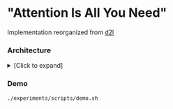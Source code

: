 # "Attention Is All You Need"

Implementation reorganized from [d2l](https://d2l.ai/_modules/d2l/torch.html)

### Architecture

<details>
  <summary>[Click to expand]</summary>

- Transformer (**transformer.py**)
	- TransformerEncoder (**transformer.py**)
		- Embedding
		- PositionalEncoding (**embeddings.py**)
		- EncoderBlock (Nx) (**layers.py**)
			- MultiHeadAttention (Self) (**sublayers.py**)
			- Add & Norm (**sublayers.py**)
			- PositionWiseFFN (**sublayers.py**)
			- Add & Norm
	- TransformerDecoder (**transformer.py**)
		- Embedding
		- PositionalEncoding
		- DecoderBlock (Nx) (**layers.py**)
			- MultiHeadAttention (Self)
			- Add & Norm
			- MultiHeadAttention (Encoder-Decoder)
			- Add & Norm
			- PositionWiseFFN
			- Add & Norm
		- Linear

</details>

### Demo
`./experiments/scripts/demo.sh`